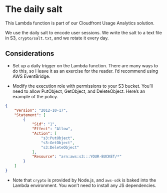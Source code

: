 # The daily salt

This Lambda function is part of our Cloudfront Usage Analytics solution. 

We use the daily salt to encode user sessions. We write the salt to a text file in S3, `crypto/salt.txt`, and we rotate it every day.

## Considerations

* Set up a daily trigger on the Lambda function. There are many ways to do this, so I leave it as an exercise for the reader. I’d recommend using AWS EventBridge.

* Modify the execution role with permissions to your S3 bucket. You’ll need to allow PutObject, GetObject, and DeleteObject. Here’s an example of the policy.

```json
{
    "Version": "2012-10-17",
    "Statement": [
        {
            "Sid": "1",
            "Effect": "Allow",
            "Action": [
                "s3:PutObject",
                "s3:GetObject",
                "s3:DeleteObject"
            ],
            "Resource": "arn:aws:s3:::YOUR-BUCKET/*"
        }
    ]
}
```

* Note that `crypto` is provided by Node.js, and `aws-sdk` is baked into the Lambda environment. You won’t need to install any JS dependencies.